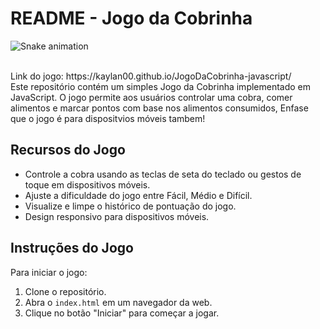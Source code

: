 # README - Jogo da Cobrinha

![Snake animation](https://github.com/feltex/feltex/blob/main/feltex-github-user-contribution.svg)

<br>
Link do jogo: https://kaylan00.github.io/JogoDaCobrinha-javascript/
<br>
Este repositório contém um simples Jogo da Cobrinha implementado em JavaScript. O jogo permite aos usuários
controlar uma cobra, comer alimentos e marcar pontos com base nos alimentos consumidos, Enfase que o jogo é para dispositvios móveis tambem!

## Recursos do Jogo

- Controle a cobra usando as teclas de seta do teclado ou gestos de toque em dispositivos móveis.
- Ajuste a dificuldade do jogo entre Fácil, Médio e Difícil.
- Visualize e limpe o histórico de pontuação do jogo.
- Design responsivo para dispositivos móveis.

## Instruções do Jogo

Para iniciar o jogo:
1. Clone o repositório.
2. Abra o `index.html` em um navegador da web.
3. Clique no botão "Iniciar" para começar a jogar.
